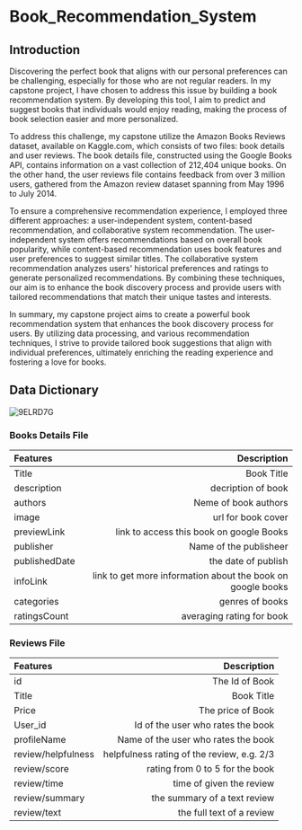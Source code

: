 # Book_Recommendation_System

Introduction
---

Discovering the perfect book that aligns with our personal preferences can be challenging, especially for those who are not regular readers. In my capstone project, I have chosen to address this issue by building a book recommendation system. By developing this tool, I aim to predict and suggest books that individuals would enjoy reading, making the process of book selection easier and more personalized.

To address this challenge, my capstone utilize the Amazon Books Reviews dataset, available on Kaggle.com, which consists of two files: book details and user reviews. The book details file, constructed using the Google Books API, contains information on a vast collection of 212,404 unique books. On the other hand, the user reviews file contains feedback from over 3 million users, gathered from the Amazon review dataset spanning from May 1996 to July 2014.

To ensure a comprehensive recommendation experience, I employed three different approaches: a user-independent system, content-based recommendation, and collaborative system recommendation. The user-independent system offers recommendations based on overall book popularity, while content-based recommendation uses book features and user preferences to suggest similar titles. The collaborative system recommendation analyzes users' historical preferences and ratings to generate personalized recommendations. By combining these techniques, our aim is to enhance the book discovery process and provide users with tailored recommendations that match their unique tastes and interests.

In summary, my capstone project aims to create a powerful book recommendation system that enhances the book discovery process for users. By utilizing data processing, and various recommendation techniques, I strive to provide tailored book suggestions that align with individual preferences, ultimately enriching the reading experience and fostering a love for books.


Data Dictionary
---

![9ELRD7G](https://github.com/rurickgrfi/Book_Recommendation_System/assets/132327691/933f7902-cd84-44fa-8bd3-8a3a9dbff2af)


### Books Details File
|Features|Description|
|:------------|  ---------------:|
|Title|Book Title|
|description|decription of book|
|authors|Neme of book authors|
|image|url for book cover|
|previewLink|link to access this book on google Books|
|publisher|Name of the publisheer|
|publishedDate|the date of publish|
|infoLink|link to get more information about the book on google books|
|categories|genres of books|
|ratingsCount|averaging rating for book|


### Reviews File
|Features|Description|
|:------------|  ---------------:|
|id|The Id of Book|
|Title|Book Title|
|Price|The price of Book|
|User_id|Id of the user who rates the book|
|profileName|Name of the user who rates the book|
|review/helpfulness|helpfulness rating of the review, e.g. 2/3|
|review/score|rating from 0 to 5 for the book|
|review/time|time of given the review|
|review/summary|the summary of a text review|
|review/text|the full text of a review|


